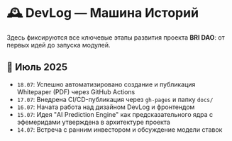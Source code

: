 # 🕰 DevLog — Машина Историй

Здесь фиксируются все ключевые этапы развития проекта **BRI DAO**: от первых идей до запуска модулей.

## 📅 Июль 2025

- `18.07`: Успешно автоматизировано создание и публикация Whitepaper (PDF) через GitHub Actions
- `17.07`: Внедрена CI/CD-публикация через `gh-pages` и папку `docs/`
- `16.07`: Начата работа над дизайном DevLog и фронтендом
- `15.07`: Идея "AI Prediction Engine" как предсказательного ядра с эфемеридами утверждена в архитектуре проекта
- `14.07`: Встреча с ранним инвестором и обсуждение модели ставок
